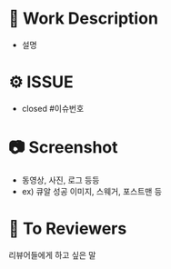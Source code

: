 # 📄 Work Description

- 설명

# ⚙️ ISSUE

- closed #이슈번호

# 📷 Screenshot

- 동영상, 사진, 로그 등등
- ex) 큐알 성공 이미지, 스웨거, 포스트맨 등

# 💬 To Reviewers

리뷰어들에게 하고 싶은 말
